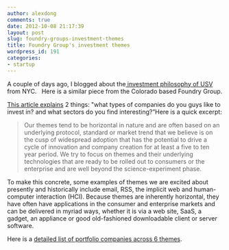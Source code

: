 ```yaml
---
author: alexdong
comments: true
date: 2012-10-08 21:17:39
layout: post
slug: foundry-groups-investment-themes
title: Foundry Group's investment themes
wordpress_id: 191
categories:
- startup
---
```


A couple of days ago, I blogged about the[ investment philosophy of USV](http://alexdong.com/union-square-ventures-investment-thesis-explained/) from NYC.   Here is a similar piece from the Colorado based Foundry Group.

[This article explains](http://www.foundrygroup.com/wp/2008/03/what-is-thematic-investing/) 2 things: "what types of companies do you guys like to invest in? and what sectors do you find interesting?”Here is a quick excerpt:


> Our themes tend to be horizontal in nature and are often based on an underlying protocol, standard or market trend that we believe is on the cusp of widespread adoption that has the potential to drive a cycle of innovation and company creation for at least a five to ten year period. We try to focus on themes and their underlying technologies that are ready to be rolled out to consumers or the enterprise and are well beyond the science-experiment phase.

To make this concrete, some examples of themes we are excited about presently and historically include email, RSS, the implicit web and human-computer interaction (HCI). Because themes are inherently horizontal, they have often have applications in the consumer and enterprise markets and can be delivered in myriad ways, whether it is via a web site, SaaS, a gadget, an appliance or good old-fashioned downloadable client or server software.


Here is a [detailed list of portfolio companies across 6 themes](http://www.foundrygroup.com/wp/themes/).
